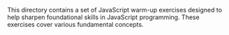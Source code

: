 This directory contains a set of JavaScript warm-up exercises designed to help sharpen foundational skills in JavaScript programming. These exercises cover various fundamental concepts.
